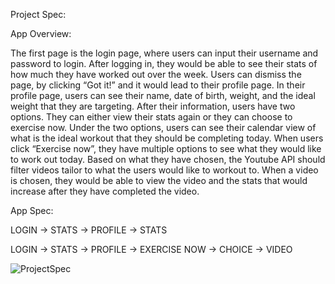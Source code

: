 Project Spec:

App Overview: 

The first page is the login page, where users can input their username and password to login. After logging in, they would be able to see their stats of how much they have worked out over the week. Users can dismiss the page, by clicking “Got it!” and it would lead to their profile page. In their profile page, users can see their name, date of birth, weight, and the ideal weight that they are targeting. After their information, users have two options. They can either view their stats again or they can choose to exercise now. Under the two options, users can see their calendar view of what is the ideal workout that they should be completing today. When users click “Exercise now”, they have multiple options to see what they would like to work out today. Based on what they have chosen, the Youtube API should filter videos tailor to what the users would like to workout to. When a video is chosen, they would be able to view the video and the stats that would increase after they have completed the video. 

App Spec: 

LOGIN → STATS → PROFILE → STATS 

LOGIN → STATS → PROFILE → EXERCISE NOW → CHOICE → VIDEO


![ProjectSpec](https://user-images.githubusercontent.com/118078517/233886679-434e5803-9668-4726-bc83-a66f90e5a4f0.gif)
